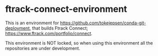 # ftrack-connect-environment

This is an environment for https://github.com/tokejepsen/conda-git-deployment, that builds Ftrack Connect; https://www.ftrack.com/portfolio/connect.

This environment is NOT locked, so when using this environment all the repositories are under development.
